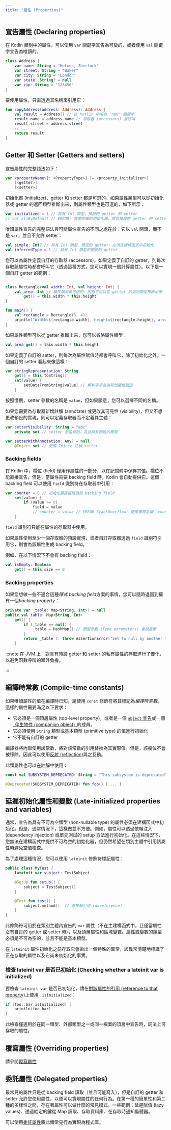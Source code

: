 ```yaml
---
title: "屬性 (Properties)"
---
```

## 宣告屬性 (Declaring properties)

在 Kotlin 類別中的屬性，可以使用 `var` 關鍵字宣告為可變的，或者使用 `val` 關鍵字宣告為唯讀的。

```kotlin
class Address {
    var name: String = "Holmes, Sherlock"
    var street: String = "Baker"
    var city: String = "London"
    var state: String? = null
    var zip: String = "123456"
}
```

要使用屬性，只需透過其名稱來引用它：

```kotlin
fun copyAddress(address: Address): Address {
    val result = Address() // 在 Kotlin 中沒有 'new' 關鍵字
    result.name = address.name // 存取器 (accessors) 被呼叫
    result.street = address.street
    // ...
    return result
}
```

## Getter 和 Setter (Getters and setters)

宣告屬性的完整語法如下：

```kotlin
var <propertyName>[: <PropertyType>] [= <property_initializer>]
    [<getter>]
    [<setter>]
```

初始化器 (initializer)、getter 和 setter 都是可選的。如果屬性類型可以從初始化器或 getter 的返回類型推斷出來，則屬性類型也是可選的，如下所示：

```kotlin
var initialized = 1 // 具有 Int 類型，預設的 getter 和 setter
// var allByDefault // ERROR: 需要明確的初始化器，隱含預設的 getter 和 setter
```

唯讀屬性宣告的完整語法與可變屬性宣告的不同之處在於：它以 `val` 開頭，而不是 `var`，並且不允許 setter：

```kotlin
val simple: Int? // 具有 Int 類型，預設的 getter，必須在建構函式中初始化
val inferredType = 1 // 具有 Int 類型和預設的 getter
```

您可以為屬性定義自訂的存取器 (accessors)。如果定義了自訂的 getter，則每次存取該屬性時都會呼叫它（透過這種方式，您可以實現一個計算屬性）。以下是一個自訂 getter 的範例：

```kotlin

class Rectangle(val width: Int, val height: Int) {
    val area: Int // 屬性類型是可選的，因為它可以從 getter 的返回類型推斷出來
        get() = this.width * this.height
}

fun main() {
    val rectangle = Rectangle(3, 4)
    println("Width=${rectangle.width}, height=${rectangle.height}, area=${rectangle.area}")
}
```

如果屬性類型可以從 getter 推斷出來，您可以省略屬性類型：

```kotlin
val area get() = this.width * this.height
```

如果定義了自訂的 setter，則每次為屬性賦值時都會呼叫它，除了初始化之外。一個自訂的 setter 看起來像這樣：

```kotlin
var stringRepresentation: String
    get() = this.toString()
    set(value) {
        setDataFromString(value) // 解析字串並為其他屬性賦值
    }
```

按照慣例，setter 參數的名稱是 `value`，但如果願意，您可以選擇不同的名稱。

如果您需要為存取器新增註解 (annotate) 或更改其可見性 (visibility)，但又不想更改預設的實現，則可以定義存取器而不定義其主體：

```kotlin
var setterVisibility: String = "abc"
    private set // setter 是私有的，並且具有預設的實現

var setterWithAnnotation: Any? = null
    @Inject set // 使用 Inject 註解 setter
```

### Backing fields

在 Kotlin 中，欄位 (field) 僅用作屬性的一部分，以在記憶體中保存其值。欄位不能直接宣告。但是，當屬性需要 backing field 時，Kotlin 會自動提供它。這個 backing field 可以使用 `field` 識別符在存取器中引用：

```kotlin
var counter = 0 // 初始化器直接賦值給 backing field
    set(value) {
        if (value >= 0)
            field = value
            // counter = value // ERROR StackOverflow: 使用實際名稱 'counter' 會使 setter 遞迴呼叫
    }
```

`field` 識別符只能在屬性的存取器中使用。

如果屬性使用至少一個存取器的預設實現，或者自訂存取器透過 `field` 識別符引用它，則會為該屬性生成 backing field。

例如，在以下情況下不會有 backing field：

```kotlin
val isEmpty: Boolean
    get() = this.size == 0
```

### Backing properties

如果您想做一些不適合這種*隱式 backing field*方案的事情，您可以隨時退回到擁有一個*backing property*：

```kotlin
private var _table: Map<String, Int>? = null
public val table: Map<String, Int>
    get() {
        if (_table == null) {
            _table = HashMap() // 類型參數 (Type parameters) 會被推斷
        }
        return _table ?: throw AssertionError("Set to null by another thread")
    }
```

:::note
在 JVM 上：對具有預設 getter 和 setter 的私有屬性的存取進行了優化，以避免函數呼叫的額外負擔。

:::

## 編譯時常數 (Compile-time constants)

如果唯讀屬性的值在編譯時已知，請使用 `const` 修飾符將其標記為*編譯時常數*。這樣的屬性需要滿足以下要求：

* 它必須是一個頂層屬性 (top-level property)，或者是一個 [`object` 宣告](object-declarations#object-declarations-overview)或一個_[伴生物件 (companion object)](object-declarations#companion-objects)_的成員。
* 它必須使用 `String` 類型或基本類型 (primitive type) 的值進行初始化
* 它不能有自訂的 getter

編譯器將內聯使用該常數，將對該常數的引用替換為其實際值。但是，該欄位不會被移除，因此可以使用[反射 (reflection)](reflection)與之互動。

此類屬性也可以在註解中使用：

```kotlin
const val SUBSYSTEM_DEPRECATED: String = "This subsystem is deprecated"

@Deprecated(SUBSYSTEM_DEPRECATED) fun foo() { ... }
```

## 延遲初始化屬性和變數 (Late-initialized properties and variables)

通常，宣告為具有不可為空類型 (non-nullable type) 的屬性必須在建構函式中初始化。但是，通常情況下，這樣做並不方便。例如，屬性可以透過依賴注入 (dependency injection) 或單元測試的 setup 方法進行初始化。在這些情況下，您無法在建構函式中提供不可為空的初始化器，但仍然希望在類別主體中引用該屬性時避免空值檢查。

為了處理這種情況，您可以使用 `lateinit` 修飾符標記屬性：

```kotlin
public class MyTest {
    lateinit var subject: TestSubject

    @SetUp fun setup() {
        subject = TestSubject()
    }

    @Test fun test() {
        subject.method()  // 直接解引用 (dereference)
    }
}
```

此修飾符可用於在類別主體內宣告的 `var` 屬性（不在主建構函式中，且僅當屬性沒有自訂的 getter 或 setter 時），以及頂層屬性和區域變數。屬性或變數的類型必須是不可為空的，並且不能是基本類型。

在 `lateinit` 屬性初始化之前存取它會拋出一個特殊的異常，該異常清楚地標識了正在存取的屬性以及它尚未初始化的事實。

### 檢查 lateinit var 是否已初始化 (Checking whether a lateinit var is initialized)

要檢查 `lateinit var` 是否已初始化，請在[對該屬性的引用 (reference to that property)](reflection#property-references)上使用 `.isInitialized`：

```kotlin
if (foo::bar.isInitialized) {
    println(foo.bar)
}
```

此檢查僅適用於在同一類型、外部類型之一或同一檔案的頂層中宣告時，詞法上可存取的屬性。

## 覆寫屬性 (Overriding properties)

請參閱[覆寫屬性](inheritance#overriding-properties)

## 委託屬性 (Delegated properties)

最常見的屬性只是從 backing field 讀取（並且可能寫入），但是自訂的 getter 和 setter 允許您使用屬性，以便可以實現屬性的任何行為。在第一種的簡單性和第二種的多樣性之間，存在著屬性可以做什麼的常見模式。一些範例：延遲賦值 (lazy values)、透過給定的鍵從 Map 讀取、存取資料庫、在存取時通知監聽器。

可以使用[委託屬性](delegated-properties)將此類常見行為實現為程式庫。
